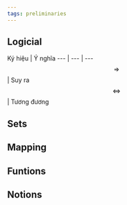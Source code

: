 ```yaml
---
tags: preliminaries
---
```


## Logicial

Ký hiệu | Ý nghĩa
--- | --- | ---
$$ \Rightarrow$$ | Suy ra
$$ \Leftrightarrow$$ | Tương đương

## Sets

## Mapping

## Funtions

## Notions


